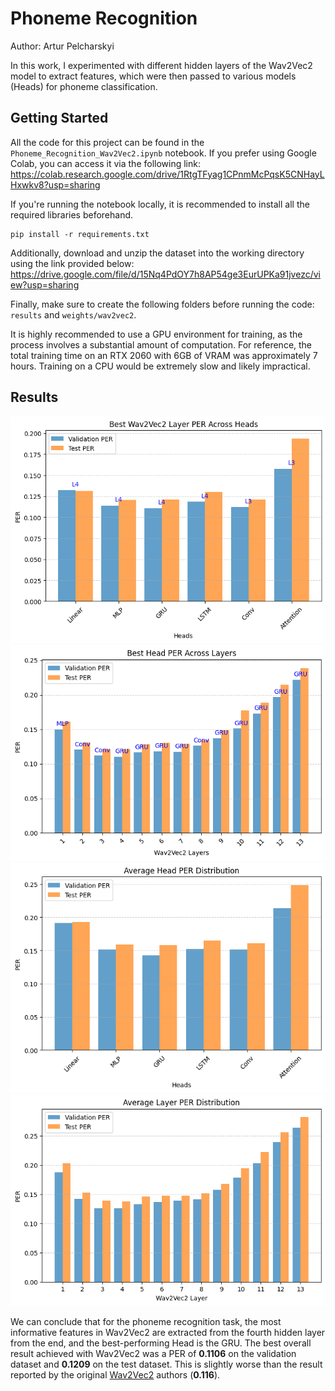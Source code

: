 # Phoneme Recognition

Author: Artur Pelcharskyi

In this work, I experimented with different hidden layers of the Wav2Vec2 model to extract features, which were then passed to various models (Heads) for phoneme classification.

## Getting Started

All the code for this project can be found in the `Phoneme_Recognition_Wav2Vec2.ipynb` notebook. If you prefer using Google Colab, you can access it via the following link: https://colab.research.google.com/drive/1RtgTFyag1CPnmMcPqsK5CNHayLHxwkv8?usp=sharing

If you're running the notebook locally, it is recommended to install all the required libraries beforehand.

```
pip install -r requirements.txt
```

Additionally, download and unzip the dataset into the working directory using the link provided below: https://drive.google.com/file/d/15Nq4PdOY7h8AP54ge3EurUPKa91jvezc/view?usp=sharing

Finally, make sure to create the following folders before running the code: `results` and `weights/wav2vec2`.

It is highly recommended to use a GPU environment for training, as the process involves a substantial amount of computation. For reference, the total training time on an RTX 2060 with 6GB of VRAM was approximately 7 hours. Training on a CPU would be extremely slow and likely impractical.


## Results

![](./images/image.png)
![](./images/image2.png)
![](./images/image3.png)
![](./images/image4.png)

We can conclude that for the phoneme recognition task, the most informative features in Wav2Vec2 are extracted from the fourth hidden layer from the end, and the best-performing Head is the GRU. The best overall result achieved with Wav2Vec2 was a PER of **0.1106** on the validation dataset and **0.1209** on the test dataset. This is slightly worse than the result reported by the original [Wav2Vec2](https://arxiv.org/pdf/2006.11477) authors (**0.116**).